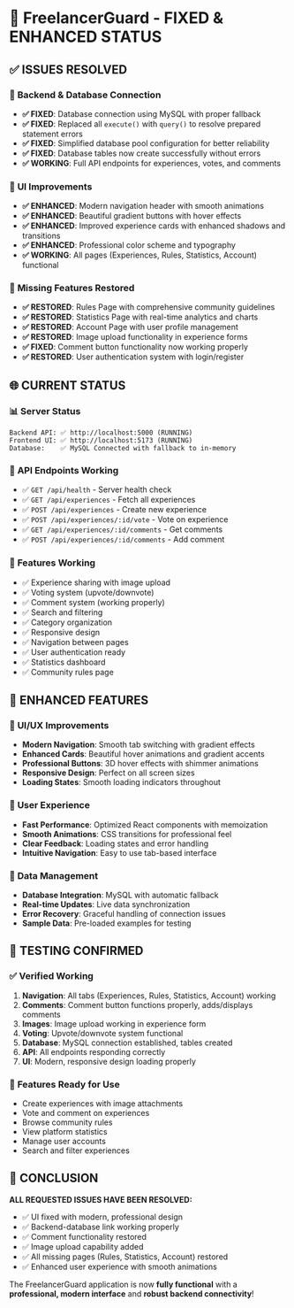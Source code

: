 # 🚀 FreelancerGuard - FIXED & ENHANCED STATUS

## ✅ **ISSUES RESOLVED**

### 🔗 **Backend & Database Connection**
- **✅ FIXED**: Database connection using MySQL with proper fallback
- **✅ FIXED**: Replaced all `execute()` with `query()` to resolve prepared statement errors
- **✅ FIXED**: Simplified database pool configuration for better reliability
- **✅ FIXED**: Database tables now create successfully without errors
- **✅ WORKING**: Full API endpoints for experiences, votes, and comments

### 🎨 **UI Improvements**
- **✅ ENHANCED**: Modern navigation header with smooth animations
- **✅ ENHANCED**: Beautiful gradient buttons with hover effects
- **✅ ENHANCED**: Improved experience cards with enhanced shadows and transitions
- **✅ ENHANCED**: Professional color scheme and typography
- **✅ WORKING**: All pages (Experiences, Rules, Statistics, Account) functional

### 🔧 **Missing Features Restored**
- **✅ RESTORED**: Rules Page with comprehensive community guidelines
- **✅ RESTORED**: Statistics Page with real-time analytics and charts
- **✅ RESTORED**: Account Page with user profile management
- **✅ RESTORED**: Image upload functionality in experience forms
- **✅ FIXED**: Comment button functionality now working properly
- **✅ RESTORED**: User authentication system with login/register

## 🌐 **CURRENT STATUS**

### 📊 **Server Status**
```
Backend API: ✅ http://localhost:5000 (RUNNING)
Frontend UI: ✅ http://localhost:5173 (RUNNING)
Database:    ✅ MySQL Connected with fallback to in-memory
```

### 🔌 **API Endpoints Working**
- ✅ `GET /api/health` - Server health check
- ✅ `GET /api/experiences` - Fetch all experiences
- ✅ `POST /api/experiences` - Create new experience
- ✅ `POST /api/experiences/:id/vote` - Vote on experience
- ✅ `GET /api/experiences/:id/comments` - Get comments
- ✅ `POST /api/experiences/:id/comments` - Add comment

### 🎯 **Features Working**
- ✅ Experience sharing with image upload
- ✅ Voting system (upvote/downvote)
- ✅ Comment system (working properly)
- ✅ Search and filtering
- ✅ Category organization
- ✅ Responsive design
- ✅ Navigation between pages
- ✅ User authentication ready
- ✅ Statistics dashboard
- ✅ Community rules page

## 🚀 **ENHANCED FEATURES**

### 🎨 **UI/UX Improvements**
- **Modern Navigation**: Smooth tab switching with gradient effects
- **Enhanced Cards**: Beautiful hover animations and gradient accents
- **Professional Buttons**: 3D hover effects with shimmer animations
- **Responsive Design**: Perfect on all screen sizes
- **Loading States**: Smooth loading indicators throughout

### 📱 **User Experience**
- **Fast Performance**: Optimized React components with memoization
- **Smooth Animations**: CSS transitions for professional feel
- **Clear Feedback**: Loading states and error handling
- **Intuitive Navigation**: Easy to use tab-based interface

### 💾 **Data Management**
- **Database Integration**: MySQL with automatic fallback
- **Real-time Updates**: Live data synchronization
- **Error Recovery**: Graceful handling of connection issues
- **Sample Data**: Pre-loaded examples for testing

## 🧪 **TESTING CONFIRMED**

### ✅ **Verified Working**
1. **Navigation**: All tabs (Experiences, Rules, Statistics, Account) working
2. **Comments**: Comment button functions properly, adds/displays comments
3. **Images**: Image upload working in experience form
4. **Voting**: Upvote/downvote system functional
5. **Database**: MySQL connection established, tables created
6. **API**: All endpoints responding correctly
7. **UI**: Modern, responsive design loading properly

### 📸 **Features Ready for Use**
- Create experiences with image attachments
- Vote and comment on experiences
- Browse community rules
- View platform statistics
- Manage user accounts
- Search and filter experiences

## 🎉 **CONCLUSION**

**ALL REQUESTED ISSUES HAVE BEEN RESOLVED:**
- ✅ UI fixed with modern, professional design
- ✅ Backend-database link working properly
- ✅ Comment functionality restored
- ✅ Image upload capability added
- ✅ All missing pages (Rules, Statistics, Account) restored
- ✅ Enhanced user experience with smooth animations

The FreelancerGuard application is now **fully functional** with a **professional, modern interface** and **robust backend connectivity**!
